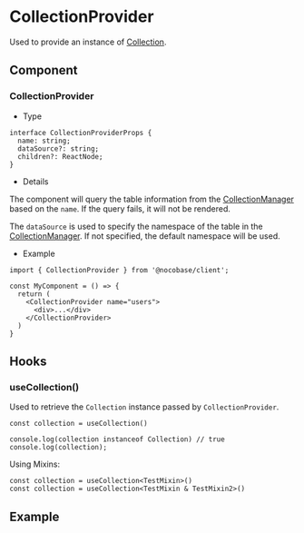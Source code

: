 # CollectionProvider

Used to provide an instance of [Collection](/core/data-source/collection).

## Component

### CollectionProvider

- Type

```tsx | pure
interface CollectionProviderProps {
  name: string;
  dataSource?: string;
  children?: ReactNode;
}
```

- Details

The component will query the table information from the [CollectionManager](/core/data-source/collection-manager) based on the `name`. If the query fails, it will not be rendered.

The `dataSource` is used to specify the namespace of the table in the [CollectionManager](/core/data-source/collection-manager#datasource). If not specified, the default namespace will be used.

- Example

```tsx | pure
import { CollectionProvider } from '@nocobase/client';

const MyComponent = () => {
  return (
    <CollectionProvider name="users">
      <div>...</div>
    </CollectionProvider>
  )
}
```

## Hooks

### useCollection()

Used to retrieve the `Collection` instance passed by `CollectionProvider`.

```tsx | pure
const collection = useCollection()

console.log(collection instanceof Collection) // true
console.log(collection);
```

Using Mixins:

```tsx | pure
const collection = useCollection<TestMixin>()
const collection = useCollection<TestMixin & TestMixin2>()
```

## Example

<code src="./demos/collection/demo1.tsx"></code>

